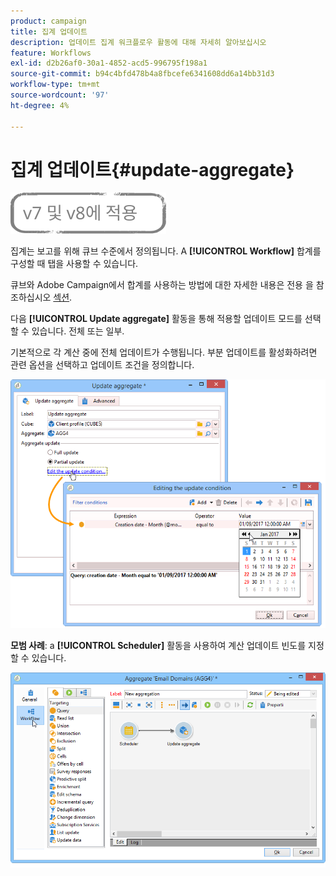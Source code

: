 ```yaml
---
product: campaign
title: 집계 업데이트
description: 업데이트 집계 워크플로우 활동에 대해 자세히 알아보십시오
feature: Workflows
exl-id: d2b26af0-30a1-4852-acd5-996795f198a1
source-git-commit: b94c4bfd478b4a8fbcefe6341608dd6a14bb31d3
workflow-type: tm+mt
source-wordcount: '97'
ht-degree: 4%

---
```


# 집계 업데이트{#update-aggregate}

![](../../assets/common.svg)

집계는 보고를 위해 큐브 수준에서 정의됩니다. A **[!UICONTROL Workflow]** 합계를 구성할 때 탭을 사용할 수 있습니다.

큐브와 Adobe Campaign에서 합계를 사용하는 방법에 대한 자세한 내용은 전용 을 참조하십시오 [섹션](../../reporting/using/concepts-and-methodology.md#calculating-and-using-aggregates).

다음 **[!UICONTROL Update aggregate]** 활동을 통해 적용할 업데이트 모드를 선택할 수 있습니다. 전체 또는 일부.

기본적으로 각 계산 중에 전체 업데이트가 수행됩니다. 부분 업데이트를 활성화하려면 관련 옵션을 선택하고 업데이트 조건을 정의합니다.

![](assets/s_advuser_cube_agregate_05.png)

**모범 사례**: a **[!UICONTROL Scheduler]** 활동을 사용하여 계산 업데이트 빈도를 지정할 수 있습니다.

![](assets/s_advuser_cube_agregate_04.png)

